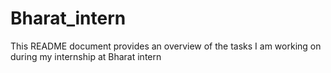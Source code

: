 # Bharat_intern
This README document provides an overview of the tasks I am working on during my internship at Bharat intern
